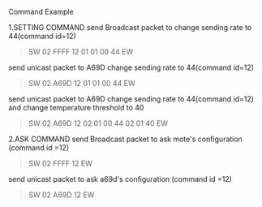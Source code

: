 Command Example

1.SETTING COMMAND
 send Broadcast packet to change sending rate to 44(command id=12)
> SW 02 FFFF 12 01 01 00 44 EW

 send unicast packet to A69D change sending rate to 44(command id=12)
> SW 02 A69D 12 01 01 00 44 EW

 send unicast packet to A69D change sending rate to 44(command id=12) and change temperature threshold to 40
> SW 02 A69D 12 02 01 00 44 02 01 40 EW

2.ASK COMMAND
 send Broadcast packet to ask mote's configuration (command id =12)
> SW 02 FFFF 12 EW

 send unicast packet to ask a69d's configuration (command id =12)
> SW 02 A69D 12 EW

